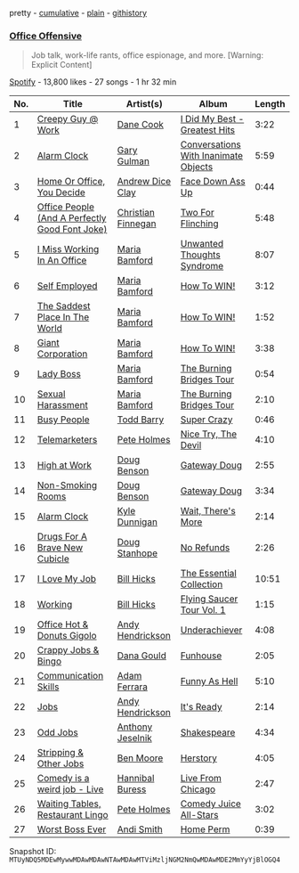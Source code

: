 pretty - [cumulative](/playlists/cumulative/37i9dQZF1DXdEXmWwCHnI5.md) - [plain](/playlists/plain/37i9dQZF1DXdEXmWwCHnI5) - [githistory](https://github.githistory.xyz/mackorone/spotify-playlist-archive/blob/main/playlists/plain/37i9dQZF1DXdEXmWwCHnI5)

### [Office Offensive](https://open.spotify.com/playlist/37i9dQZF1DXdEXmWwCHnI5)

> Job talk, work\-life rants, office espionage, and more\. \[Warning: Explicit Content\]

[Spotify](https://open.spotify.com/user/spotify) - 13,800 likes - 27 songs - 1 hr 32 min

| No. | Title | Artist(s) | Album | Length |
|---|---|---|---|---|
| 1 | [Creepy Guy @ Work](https://open.spotify.com/track/195feLuw6nZ1RP3OIS4nMy) | [Dane Cook](https://open.spotify.com/artist/6RAiPa076RxBeTBxWO8Xfh) | [I Did My Best \- Greatest Hits](https://open.spotify.com/album/13Qo4umsHfZIAnbPiJdu4P) | 3:22 |
| 2 | [Alarm Clock](https://open.spotify.com/track/1mo66yHKJustLsSIwzEv36) | [Gary Gulman](https://open.spotify.com/artist/1e6dQzOjEh1eHhme10gUjm) | [Conversations With Inanimate Objects](https://open.spotify.com/album/4cWgeuXwUTFB18uAy3JADS) | 5:59 |
| 3 | [Home Or Office, You Decide](https://open.spotify.com/track/6RHrQuUrdu0qGym6dzG0Q2) | [Andrew Dice Clay](https://open.spotify.com/artist/1KrDd8tfcITeBIHGXXIx4s) | [Face Down Ass Up](https://open.spotify.com/album/34etX2h85suzm2M9DTsa7p) | 0:44 |
| 4 | [Office People \(And A Perfectly Good Font Joke\)](https://open.spotify.com/track/0NTv0rd71ormOyAcuWeRQ7) | [Christian Finnegan](https://open.spotify.com/artist/4Nwg6u4aPLC7lRbDOQ0pzn) | [Two For Flinching](https://open.spotify.com/album/6HLrkVSjV1E9KEcZ9UiYBM) | 5:48 |
| 5 | [I Miss Working In An Office](https://open.spotify.com/track/4XZRMjOdjoD5y5GXAeftdX) | [Maria Bamford](https://open.spotify.com/artist/6s99GPG9mopI5PNippBKgO) | [Unwanted Thoughts Syndrome](https://open.spotify.com/album/1FAWsFvqHeoqTAE3iibXCz) | 8:07 |
| 6 | [Self Employed](https://open.spotify.com/track/2C5JXQNCy1ksh6vNlApMdF) | [Maria Bamford](https://open.spotify.com/artist/7bF1kZnhlO55twMXqZQIhX) | [How To WIN!](https://open.spotify.com/album/2x8kOugRLDcwlwBkh4FETg) | 3:12 |
| 7 | [The Saddest Place In The World](https://open.spotify.com/track/7gU79E9ArAfwQBHA6rrTYo) | [Maria Bamford](https://open.spotify.com/artist/7bF1kZnhlO55twMXqZQIhX) | [How To WIN!](https://open.spotify.com/album/2x8kOugRLDcwlwBkh4FETg) | 1:52 |
| 8 | [Giant Corporation](https://open.spotify.com/track/0dmLAb1fohcwX8nuKJtQaG) | [Maria Bamford](https://open.spotify.com/artist/7bF1kZnhlO55twMXqZQIhX) | [How To WIN!](https://open.spotify.com/album/2x8kOugRLDcwlwBkh4FETg) | 3:38 |
| 9 | [Lady Boss](https://open.spotify.com/track/0qml1rSZsEWMqbBUahu35N) | [Maria Bamford](https://open.spotify.com/artist/7bF1kZnhlO55twMXqZQIhX) | [The Burning Bridges Tour](https://open.spotify.com/album/0vAftMiQxf7PIiNE7XUMaa) | 0:54 |
| 10 | [Sexual Harassment](https://open.spotify.com/track/4TQXNRkgnZLWBJEgz1nsyx) | [Maria Bamford](https://open.spotify.com/artist/7bF1kZnhlO55twMXqZQIhX) | [The Burning Bridges Tour](https://open.spotify.com/album/0vAftMiQxf7PIiNE7XUMaa) | 2:10 |
| 11 | [Busy People](https://open.spotify.com/track/44FVyoT3aFxxprrCCgNQbi) | [Todd Barry](https://open.spotify.com/artist/0i5tBhcOplutWfWG482CYh) | [Super Crazy](https://open.spotify.com/album/2yh7HPED9RQYlRFPWILXNc) | 0:46 |
| 12 | [Telemarketers](https://open.spotify.com/track/6tIfLRqGeg2MuXLuSICmg6) | [Pete Holmes](https://open.spotify.com/artist/0H3gJcwMo5LSuwN6QuB5dz) | [Nice Try, The Devil](https://open.spotify.com/album/3fDj2PKfI0HPjuILdZMJiu) | 4:10 |
| 13 | [High at Work](https://open.spotify.com/track/3uKPCLmE0H5GpkJ4bHOdyI) | [Doug Benson](https://open.spotify.com/artist/0VxJIeWiVEKVinnkusea8P) | [Gateway Doug](https://open.spotify.com/album/3qJuI1BRN1FhklErB1yPnl) | 2:55 |
| 14 | [Non\-Smoking Rooms](https://open.spotify.com/track/0sISXK8xH9wL1XswnX0p6R) | [Doug Benson](https://open.spotify.com/artist/0VxJIeWiVEKVinnkusea8P) | [Gateway Doug](https://open.spotify.com/album/3qJuI1BRN1FhklErB1yPnl) | 3:34 |
| 15 | [Alarm Clock](https://open.spotify.com/track/7Ke3278Eb1oKmnZmZSvAAS) | [Kyle Dunnigan](https://open.spotify.com/artist/4IVDPPI5DlTTQVbaTB1cYv) | [Wait, There's More](https://open.spotify.com/album/1uUeQSxzQy2kuJxZndrYgv) | 2:14 |
| 16 | [Drugs For A Brave New Cubicle](https://open.spotify.com/track/5vkfvDlCLnSsrjJHf2qUfO) | [Doug Stanhope](https://open.spotify.com/artist/3z278gCXrOgHQFGPq9q5Uf) | [No Refunds](https://open.spotify.com/album/6kbCW5ssJjFrDpNDBkeU0k) | 2:26 |
| 17 | [I Love My Job](https://open.spotify.com/track/1yJ0cjmLGjbwQxoWT0PUZJ) | [Bill Hicks](https://open.spotify.com/artist/0uoySDfSlj0gRR8I8Xg3lY) | [The Essential Collection](https://open.spotify.com/album/0YYpowxkAVUUqahqHw6ovR) | 10:51 |
| 18 | [Working](https://open.spotify.com/track/4K0X8DXuBegqyt1Iio1tgZ) | [Bill Hicks](https://open.spotify.com/artist/0uoySDfSlj0gRR8I8Xg3lY) | [Flying Saucer Tour Vol\. 1](https://open.spotify.com/album/11GBmWJmCUN57yuiMu6DuG) | 1:15 |
| 19 | [Office Hot & Donuts Gigolo](https://open.spotify.com/track/5DpbheVEDEbBa65NGjWHxM) | [Andy Hendrickson](https://open.spotify.com/artist/4CtIDyahzIAizNs5X4cn9Y) | [Underachiever](https://open.spotify.com/album/2FBmFciyJlHMToStDoEFBu) | 4:08 |
| 20 | [Crappy Jobs & Bingo](https://open.spotify.com/track/4gCcaBxOyKsZo03dC6agWR) | [Dana Gould](https://open.spotify.com/artist/1e1hMHJbMgb1QNtBg2edHA) | [Funhouse](https://open.spotify.com/album/5iKbAkimxQIOX0APsEw1Hc) | 2:05 |
| 21 | [Communication Skills](https://open.spotify.com/track/12vGYvXEuJgOwS7xdKJnB1) | [Adam Ferrara](https://open.spotify.com/artist/6lMyRBxRoF2BJfZWPp7lvY) | [Funny As Hell](https://open.spotify.com/album/6oytJynRytfvCuzkQqbPIV) | 5:10 |
| 22 | [Jobs](https://open.spotify.com/track/45dYo4BWpi7Nzw6AMjRbMt) | [Andy Hendrickson](https://open.spotify.com/artist/4CtIDyahzIAizNs5X4cn9Y) | [It's Ready](https://open.spotify.com/album/2htFPOFf4EchZWxdqwbsan) | 2:14 |
| 23 | [Odd Jobs](https://open.spotify.com/track/4c5CRcfsOMqWdlvoOfEfqs) | [Anthony Jeselnik](https://open.spotify.com/artist/320IRZ1nffhXLLcs2CSX20) | [Shakespeare](https://open.spotify.com/album/59B3qbzgjlU2ISSdeDCy31) | 4:34 |
| 24 | [Stripping & Other Jobs](https://open.spotify.com/track/7fcUADcmxGU1ziCrvDE5vM) | [Ben Moore](https://open.spotify.com/artist/4ecHkh1KQAt4EsJnLjEmfS) | [Herstory](https://open.spotify.com/album/1VqcMxJVL1sdqISupU7U29) | 4:05 |
| 25 | [Comedy is a weird job \- Live](https://open.spotify.com/track/0mRS7tovbCKPWuqUsmsWXx) | [Hannibal Buress](https://open.spotify.com/artist/4GIqbOr0FgE9qmJ31kVYdD) | [Live From Chicago](https://open.spotify.com/album/2Wb1AbdmWvSVDVImbnzNzN) | 2:47 |
| 26 | [Waiting Tables, Restaurant Lingo](https://open.spotify.com/track/0P4vWgNqiTBKXBLf4ncYTY) | [Pete Holmes](https://open.spotify.com/artist/0H3gJcwMo5LSuwN6QuB5dz) | [Comedy Juice All\-Stars](https://open.spotify.com/album/0ZWBEtEhNVLsRFazbXDGNS) | 3:02 |
| 27 | [Worst Boss Ever](https://open.spotify.com/track/6Q9RYhS0vPQcVuZRuERASC) | [Andi Smith](https://open.spotify.com/artist/7r2RiE4MXUY1ICdA3gEHRv) | [Home Perm](https://open.spotify.com/album/0OmTpSZ5OphvnhGRSONSd1) | 0:39 |

Snapshot ID: `MTUyNDQ5MDEwMywwMDAwMDAwNTAwMDAwMTViMzljNGM2NmQwMDAwMDE2MmYyYjBlOGQ4`